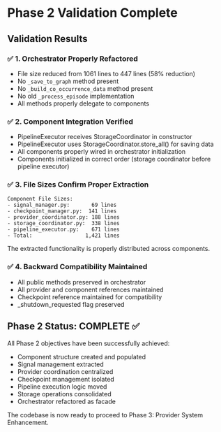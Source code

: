 # Phase 2 Validation Complete

## Validation Results

### ✅ 1. Orchestrator Properly Refactored
- File size reduced from 1061 lines to 447 lines (58% reduction)
- No `_save_to_graph` method present
- No `_build_co_occurrence_data` method present  
- No old `_process_episode` implementation
- All methods properly delegate to components

### ✅ 2. Component Integration Verified
- PipelineExecutor receives StorageCoordinator in constructor
- PipelineExecutor uses StorageCoordinator.store_all() for saving data
- All components properly wired in orchestrator initialization
- Components initialized in correct order (storage coordinator before pipeline executor)

### ✅ 3. File Sizes Confirm Proper Extraction
```
Component File Sizes:
- signal_manager.py:       69 lines
- checkpoint_manager.py:  141 lines  
- provider_coordinator.py: 188 lines
- storage_coordinator.py:  338 lines
- pipeline_executor.py:    671 lines
- Total:                 1,421 lines
```

The extracted functionality is properly distributed across components.

### ✅ 4. Backward Compatibility Maintained
- All public methods preserved in orchestrator
- All provider and component references maintained
- Checkpoint reference maintained for compatibility
- _shutdown_requested flag preserved

## Phase 2 Status: COMPLETE ✅

All Phase 2 objectives have been successfully achieved:
- Component structure created and populated
- Signal management extracted
- Provider coordination centralized
- Checkpoint management isolated
- Pipeline execution logic moved
- Storage operations consolidated
- Orchestrator refactored as facade

The codebase is now ready to proceed to Phase 3: Provider System Enhancement.
